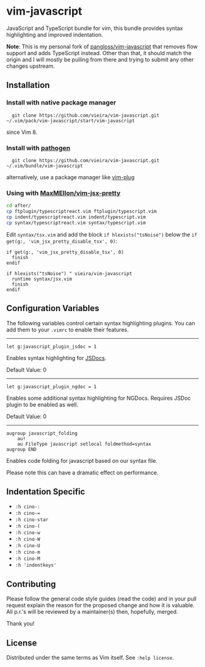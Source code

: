 # vim-javascript

JavaScript and TypeScript bundle for vim, this bundle provides syntax
highlighting and improved indentation.

**Note**: This is my personal fork of [pangloss/vim-javascript](https://github.com/pangloss/vim-javascript.git) that removes flow
support and adds TypeScript instead. Other than that, it should match the
origin and I will mostly be pulling from there and trying to submit any other
changes upstream.


## Installation

### Install with native package manager

      git clone https://github.com/vieira/vim-javascript.git ~/.vim/pack/vim-javascript/start/vim-javascript

since Vim 8.

### Install with [pathogen](https://github.com/tpope/vim-pathogen)

      git clone https://github.com/vieira/vim-javascript.git ~/.vim/bundle/vim-javascript

alternatively, use a package manager like [vim-plug](https://github.com/junegunn/vim-plug)

### Using with [MaxMEllon/vim-jsx-pretty](https://github.com/MaxMEllon/vim-jsx-pretty)

```bash
cd after/
cp ftplugin/typescriptreact.vim ftplugin/typescript.vim
cp indent/typescriptreact.vim indent/typescript.vim
cp syntax/typescriptreact.vim syntax/typescript.vim
```

Edit `syntax/tsx.vim` and add the block `if hlexists("tsNoise")` below the `if get(g:, 'vim_jsx_pretty_disable_tsx', 0)`:

```viml
if get(g:, 'vim_jsx_pretty_disable_tsx', 0)
  finish
endif

if hlexists("tsNoise") " vieira/vim-javascript
  runtime syntax/jsx.vim
  finish
endif
```

## Configuration Variables

The following variables control certain syntax highlighting plugins. You can
add them to your `.vimrc` to enable their features.

-----------------

```
let g:javascript_plugin_jsdoc = 1
```

Enables syntax highlighting for [JSDocs](http://usejsdoc.org/).

Default Value: 0

-----------------

```
let g:javascript_plugin_ngdoc = 1
```

Enables some additional syntax highlighting for NGDocs. Requires JSDoc plugin
to be enabled as well.

Default Value: 0

-----------------

```vim
augroup javascript_folding
    au!
    au FileType javascript setlocal foldmethod=syntax
augroup END
```

Enables code folding for javascript based on our syntax file.

Please note this can have a dramatic effect on performance.


## Indentation Specific

* `:h cino-:`
* `:h cino-=`
* `:h cino-star`
* `:h cino-(`
* `:h cino-w`
* `:h cino-W`
* `:h cino-U`
* `:h cino-m`
* `:h cino-M`
* `:h 'indentkeys'`

## Contributing

Please follow the general code style
guides (read the code) and in your pull request explain the reason for the
proposed change and how it is valuable. All p.r.'s will be reviewed by a
maintainer(s) then, hopefully, merged.

Thank you!


## License

Distributed under the same terms as Vim itself. See `:help license`.
